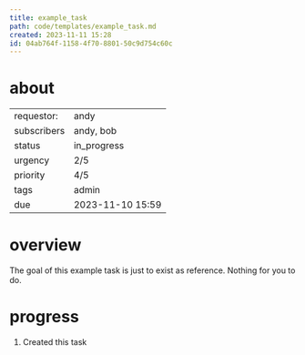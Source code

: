 ```yaml
---
title: example_task
path: code/templates/example_task.md
created: 2023-11-11 15:28
id: 04ab764f-1158-4f70-8801-50c9d754c60c
---
```


<!-- header w/ task meta data ^  -->

# about

|             |                  |
| ----------- | ---------------- |
| requestor:  | andy             |
| subscribers | andy, bob        |
| status      | in_progress      |
| urgency     | 2/5              |
| priority    | 4/5              |
| tags        | admin            |
| due         | 2023-11-10 15:59 |

<!-- header w/ content specific meta data ^  -->
<!-- status: [backlog, planned, in_progress, closed]  -->
<!-- urgency: [1, ..., 5], 5 is most urgent  -->
<!-- priority: [1, ..., 5], 5 is highest priority  -->
<!-- tags: bug, chore, feature, admin  -->

# overview

<!--The issue should be described here. It should be clear what the task is, why it is important, and what the expected outcome is. -->

The goal of this example task is just to exist as reference. Nothing for you to do.

# progress

<!-- Steps taken toward task completion/close -->

1. Created this task
